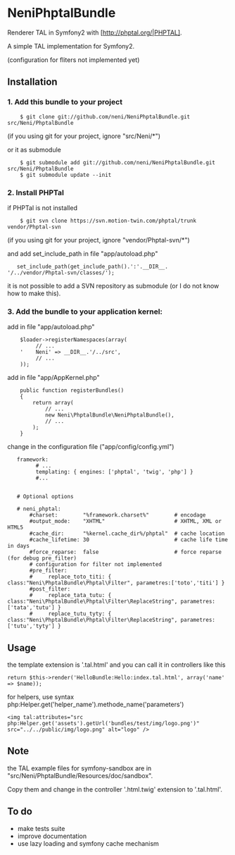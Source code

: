 NeniPhptalBundle
================

Renderer TAL in Symfony2 with [http://phptal.org/|PHPTAL].

A simple TAL implementation for Symfony2.


(configuration for fliters not implemented yet)


## Installation



### 1. Add this bundle to your project

        $ git clone git://github.com/neni/NeniPhptalBundle.git src/Neni/PhptalBundle
(if you using git for your project, ignore "src/Neni/*")

or it as submodule

        $ git submodule add git://github.com/neni/NeniPhptalBundle.git src/Neni/PhptalBundle
        $ git submodule update --init
        

### 2. Install PHPTal

if PHPTal is not installed

        $ git svn clone https://svn.motion-twin.com/phptal/trunk vendor/Phptal-svn
(if you using git for your project, ignore "vendor/Phptal-svn/*")

and add set_include_path in file "app/autoload.php"

       set_include_path(get_include_path().':'.__DIR__. '/../vendor/Phptal-svn/classes/');

it is not possible to add a SVN repository as submodule (or I do not know how to make this).


### 3. Add the bundle to your application kernel:

add in file "app/autoload.php"

        $loader->registerNamespaces(array(
             // ...
        '    Neni' => __DIR__.'/../src',
             // ...
        ));

add in file "app/AppKernel.php"

        public function registerBundles()
        {
            return array(
                // ...
                new Neni\PhptalBundle\NeniPhptalBundle(),
                // ...
            );
        }


change in the configuration file ("app/config/config.yml")

       framework:
             # ...
             templating: { engines: ['phptal', 'twig', 'php'] }
             #...


       # Optional options 
       
       # neni_phptal: 
           #charset:        "%framework.charset%"        # encodage
           #output_mode: 	"XHTML"                      # XHTML, XML or HTML5
           #cache_dir: 		"%kernel.cache_dir%/phptal"  # cache location
           #cache_lifetime: 30                           # cache life time in days
           #force_reparse:  false                        # force reparse (for debug pre_filter)
           # configuration for filter not implemented
           #pre_filter:
           #     replace_toto_titi: { class:"Neni\PhptalBundle\Phptal\Filter", parametres:['toto','titi'] }
           #post_filter:
           #     replace_tata_tutu: { class:"Neni\PhptalBundle\Phptal\Filter\ReplaceString", parametres:['tata','tutu'] }
           #     replace_tutu_tyty: { class:"Neni\PhptalBundle\Phptal\Filter\ReplaceString", parametres:['tutu','tyty'] }



## Usage

the template extension is '.tal.html' and you can call it in controllers like this

    return $this->render('HelloBundle:Hello:index.tal.html', array('name' => $name));

for helpers, use syntax php:Helper.get('helper_name').methode_name('parameters')

    <img tal:attributes="src php:Helper.get('assets').getUrl('bundles/test/img/logo.png')" src="../../public/img/logo.png" alt="logo" />





## Note

the TAL example files for symfony-sandbox are in "src/Neni/PhptalBundle/Resources/doc/sandbox".

Copy them and change in the controller '.html.twig' extension to '.tal.html'.




## To do

- make tests suite
- improve documentation
- use lazy loading and symfony cache mechanism 


